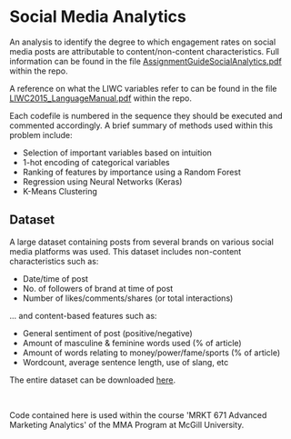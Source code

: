 # Social Media Analytics
An analysis to identify the degree to which engagement rates on social media posts are attributable to content/non-content characteristics. Full information can be found in the file [AssignmentGuideSocialAnalytics.pdf](AssignmentGuideSocialAnalytics.pdf) within the repo.

A reference on what the LIWC variables refer to can be found in the file [LIWC2015_LanguageManual.pdf](LIWC2015_LanguageManual.pdf) within the repo.

Each codefile is numbered in the sequence they should be executed and commented accordingly. A brief summary of methods used within this problem include:
- Selection of important variables based on intuition 
- 1-hot encoding of categorical variables
- Ranking of features by importance using a Random Forest
- Regression using Neural Networks (Keras)
- K-Means Clustering


## Dataset

A large dataset containing posts from several brands on various social media platforms was used. This dataset includes non-content characteristics such as:
- Date/time of post
- No. of followers of brand at time of post
- Number of likes/comments/shares (or total interactions)

... and content-based features such as:
- General sentiment of post (positive/negative)
- Amount of masculine & feminine words used (% of article)
- Amount of words relating to money/power/fame/sports (% of article)
- Wordcount, average sentence length, use of slang, etc

The entire dataset can be downloaded [here](https://drive.google.com/file/d/1uvkRM1V5rO-EarJE9w8asFXsDJqF7RvM/view?usp=sharing).

<br>

Code contained here is used within the course 'MRKT 671 Advanced Marketing Analytics' of the MMA Program at McGill University.